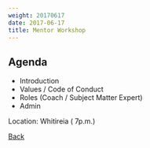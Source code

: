 ```yaml
---
weight: 20170617
date: 2017-06-17
title: Mentor Workshop
---
```


## Agenda

* Introduction
* Values / Code of Conduct
* Roles (Coach / Subject Matter Expert)
* Admin

Location: Whitireia ( 7p.m.)

[Back](/schedule)